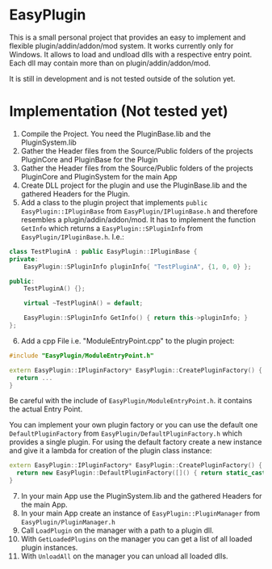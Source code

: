 # EasyPlugin

This is a small personal project that provides an easy to implement and flexible plugin/addin/addon/mod system. It works currently only for Windows.
It allows to load and undload dlls with a respective entry point. Each dll may contain more than on plugin/addin/addon/mod.


It is still in development and is not tested outside of the solution yet.

# Implementation (Not tested yet)

1. Compile the Project. You need the PluginBase.lib and the PluginSystem.lib
2. Gather the Header files from the Source/Public folders of the projects PluginCore and PluginBase for the Plugin
3. Gather the Header files from the Source/Public folders of the projects PluginCore and PluginSystem for the main App
4. Create DLL project for the plugin and use the PluginBase.lib and the gathered Headers for the Plugin.
5. Add a class to the plugin project that implements `public EasyPlugin::IPluginBase` from `EasyPlugin/IPluginBase.h` and therefore resembles a plugin/addin/addon/mod.
It has to implement the function `GetInfo` which returns a `EasyPlugin::SPluginInfo` from `EasyPlugin/IPluginBase.h`. I.e.:
```c++
class TestPluginA : public EasyPlugin::IPluginBase {
private:
	EasyPlugin::SPluginInfo pluginInfo{ "TestPluginA", {1, 0, 0} };

public:
	TestPluginA() {};

	virtual ~TestPluginA() = default;

	EasyPlugin::SPluginInfo GetInfo() { return this->pluginInfo; }
};
```
6. Add a cpp File i.e. "ModuleEntryPoint.cpp" to the plugin project:
```c++
#include "EasyPlugin/ModuleEntryPoint.h"

extern EasyPlugin::IPluginFactory* EasyPlugin::CreatePluginFactory() {
  return ...
}
```

Be careful with the include of `EasyPlugin/ModuleEntryPoint.h`. it contains the actual Entry Point.

You can implement your own plugin factory or you can use the default one `DefaultPluginFactory` from `EasyPlugin/DefaultPluginFactory.h` which provides a single plugin.
For using the default factory create a new instance and give it a lambda for creation of the plugin class instance:

```c++
extern EasyPlugin::IPluginFactory* EasyPlugin::CreatePluginFactory() {
  return new EasyPlugin::DefaultPluginFactory([]() { return static_cast<EasyPlugin::IPlugin*>(new TestPluginA()); });
}
```

7. In your main App use the PluginSystem.lib and the gathered Headers for the main App.
8. In your main App create an instance of `EasyPlugin::PluginManager` from `EasyPlugin/PluginManager.h`
9. Call `LoadPlugin` on the manager with a path to a plugin dll.
10. With `GetLoadedPlugins` on the manager you can get a list of all loaded plugin instances.
11. With `UnloadAll` on the manager you can unload all loaded dlls.
